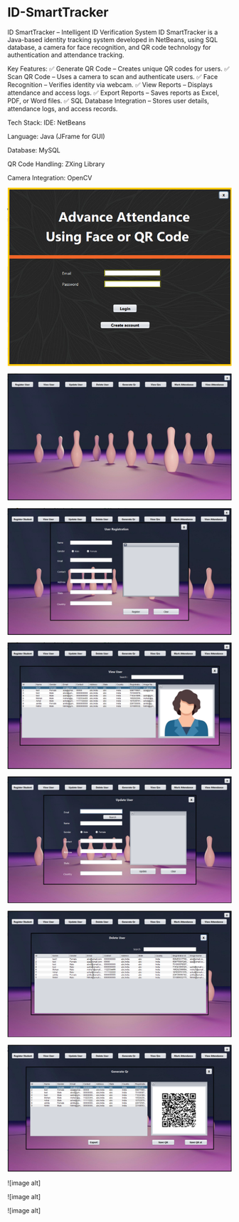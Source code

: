 # ID-SmartTracker

ID SmartTracker – Intelligent ID Verification System
ID SmartTracker is a Java-based identity tracking system developed in NetBeans, using SQL database, a camera for face recognition, and QR code technology for authentication and attendance tracking.

Key Features:
✅ Generate QR Code – Creates unique QR codes for users.
✅ Scan QR Code – Uses a camera to scan and authenticate users.
✅ Face Recognition – Verifies identity via webcam.
✅ View Reports – Displays attendance and access logs.
✅ Export Reports – Saves reports as Excel, PDF, or Word files.
✅ SQL Database Integration – Stores user details, attendance logs, and access records.

Tech Stack:
IDE: NetBeans

Language: Java (JFrame for GUI)

Database: MySQL

QR Code Handling: ZXing Library

Camera Integration: OpenCV

![image alt](https://github.com/source-Wizard/ID-SmartTracker/blob/7122aa153cea9448f34e2ec5e11bffa97eaf8cd1/Screenshot%202025-03-01%20191436.png)

![image alt](https://github.com/source-Wizard/ID-SmartTracker/blob/d58761f8ac4e5d6d5ee7ffbc55becaff7db62ad8/Screenshot%202025-03-01%20192542.png)

![image alt](https://github.com/source-Wizard/ID-SmartTracker/blob/1fc2c50750c74a56e6a2dc61d40326369bed22d6/Screenshot%202025-03-01%20193228.png)

![image alt](https://github.com/source-Wizard/ID-SmartTracker/blob/15c135709b806bc2daeba492ecfe80277c979ecc/Screenshot%202025-03-01%20221800.png)

![image alt](https://github.com/source-Wizard/ID-SmartTracker/blob/e09ba679ac15e64eb85593b53eafec962973f2c0/Screenshot%202025-03-01%20222633.png)

![image alt](https://github.com/source-Wizard/ID-SmartTracker/blob/a7d5cf7da479d1a96c7ddbe654908c650f2e611a/Screenshot%202025-03-01%20222912.png)

![image alt](https://github.com/source-Wizard/ID-SmartTracker/blob/b013616ea4f01235a1a2447dd82bb41a307a81e2/Screenshot%202025-03-01%20223221.png)

![image alt]

![image alt]

![image alt]
